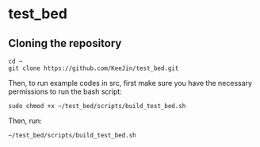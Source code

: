 # test_bed
## Cloning the repository
```
cd ~
git clone https://github.com/KeeJin/test_bed.git
```

Then, to run example codes in src, first make sure you have the necessary permissions to run the bash script: 
```
sudo chmod +x ~/test_bed/scripts/build_test_bed.sh
```

Then, run: 
```
~/test_bed/scripts/build_test_bed.sh
```
